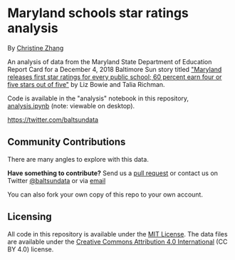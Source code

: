 # Maryland schools star ratings analysis

By [Christine Zhang](mailto:czhang@baltsun.com)

An analysis of data from the Maryland State Department of Education Report Card for a December 4, 2018 Baltimore Sun story titled ["Maryland releases first star ratings for every public school; 60 percent earn four or five stars out of five"](https://www.baltimoresun.com/news/maryland/education/k-12/bs-md-star-rating-release-20181203-story.html) by Liz Bowie and Talia Richman.

Code is available in the "analysis" notebook in this repository, [analysis.ipynb](https://github.com/baltimore-sun-data/school-star-ratings-2018/blob/master/analysis.ipynb) (note: viewable on desktop).

https://twitter.com/baltsundata

## Community Contributions

There are many angles to explore with this data.

**Have something to contribute?** Send us a [pull request](https://github.com/baltimore-sun-data/school-star-ratings-2018/pulls) or contact us on Twitter [@baltsundata](https://twitter.com/baltsundata) or via [email](mailto:czhang@baltsun.com)

You can also fork your own copy of this repo to your own account.

## Licensing

All code in this repository is available under the [MIT License](https://opensource.org/licenses/MIT). The data files are available under the [Creative Commons Attribution 4.0 International](https://creativecommons.org/licenses/by/4.0/) (CC BY 4.0) license.